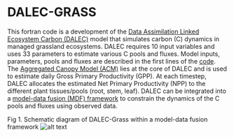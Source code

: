 # DALEC-GRASS
This fortran code is a development of the [Data Assimilation Linked Ecosystem Carbon (DALEC)](https://www.geos.ed.ac.uk/homes/mwilliam/DALEC.html) model that simulates carbon (C) dynamics in managed grassland ecosystems. DALEC requires 10 input variables and uses 33 parameters to estimate various C pools and fluxes. Model inputs, parameters, pools and fluxes are described in the first lines of the [code](https://github.com/vmyrgiotis/DALEC_Grass/blob/master/DALEC_GRASS.f90). The [Aggregated Canopy Model (ACM)](https://doi.org/10.1890/1051-0761(1997)007[0882:PGPPIT]2.0.CO;2) lies at the core of DALEC and is used to estimate daily Gross Primary Productivity (GPP). At each timestep, DALEC allocates the estimated Net Primary Productivity (NPP) to the different plant tissues/pools (root, stem, leaf). DALEC can be integrated into a [model-data fusion (MDF) framework](https://doi.org/10.1073/pnas.1515160113) to constrain the dynamics of the C pools and fluxes using observed data.

Fig 1. Schematic diagram of DALEC-Grass within a model-data fusion framework
![alt text](https://github.com/vmyrgiotis/DALEC_Grass/blob/master/dalec_grass.gif)


